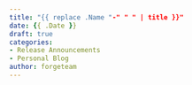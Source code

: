 ```yaml
---
title: "{{ replace .Name "-" " " | title }}"
date: {{ .Date }}
draft: true
categories:
- Release Announcements
- Personal Blog
author: forgeteam
---
```


